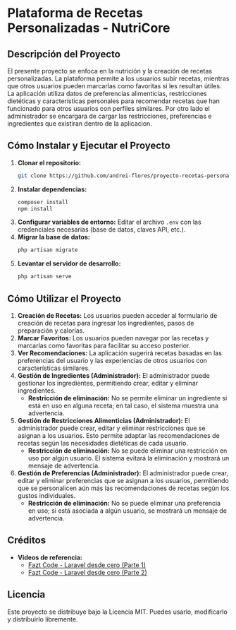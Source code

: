 # Plataforma de Recetas Personalizadas - NutriCore

## Descripción del Proyecto
El presente proyecto se enfoca en la nutrición y la creación de recetas personalizadas. La plataforma permite a los usuarios subir recetas, mientras que otros usuarios pueden marcarlas como favoritas si les resultan útiles. La aplicación utiliza datos de preferencias alimenticias, restricciones dietéticas y características personales para recomendar recetas que han funcionado para otros usuarios con perfiles similares. Por otro lado el administrador se encargara de cargar las restricciones, preferencias e ingredientes que existiran dentro de la aplicacion.

## Cómo Instalar y Ejecutar el Proyecto
1. **Clonar el repositorio:**
   ```bash
   git clone https://github.com/andrei-flores/proyecto-recetas-personalizadas.git
   ```
2. **Instalar dependencias:**
   ```bash
   composer install
   npm install
   ```
3. **Configurar variables de entorno:** Editar el archivo `.env` con las credenciales necesarias (base de datos, claves API, etc.).
4. **Migrar la base de datos:**
   ```bash
   php artisan migrate
   ```
5. **Levantar el servidor de desarrollo:**
   ```bash
   php artisan serve
   ```

## Cómo Utilizar el Proyecto
1. **Creación de Recetas:** Los usuarios pueden acceder al formulario de creación de recetas para ingresar los ingredientes, pasos de preparación y calorías.
2. **Marcar Favoritos:** Los usuarios pueden navegar por las recetas y marcarlas como favoritas para facilitar su acceso posterior.
3. **Ver Recomendaciones:** La aplicación sugerirá recetas basadas en las preferencias del usuario y las experiencias de otros usuarios con características similares.
4. **Gestión de Ingredientes (Administrador):** El administrador puede gestionar los ingredientes, permitiendo crear, editar y eliminar ingredientes.
   - **Restricción de eliminación:** No se permite eliminar un ingrediente si está en uso en alguna receta; en tal caso, el sistema muestra una advertencia.
5. **Gestión de Restricciones Alimenticias (Administrador):** El administrador puede crear, editar y eliminar restricciones que se asignan a los usuarios. Esto permite adaptar las recomendaciones de recetas según las necesidades dietéticas de cada usuario.
   - **Restricción de eliminación:** No se puede eliminar una restricción en uso por algún usuario. El sistema evitará la eliminación y mostrará un mensaje de advertencia.
6. **Gestión de Preferencias (Administrador):** El administrador puede crear, editar y eliminar preferencias que se asignan a los usuarios, permitiendo que se personalicen aún más las recomendaciones de recetas según los gustos individuales.
   - **Restricción de eliminación:** No se puede eliminar una preferencia en uso; si está asociada a algún usuario, se mostrará un mensaje de advertencia.

## Créditos
- **Videos de referencia:**
  - [Fazt Code - Laravel desde cero (Parte 1)](https://www.youtube.com/watch?v=_Rsen6614Dg&t=247s&ab_channel=FaztCode)
  - [Fazt Code - Laravel desde cero (Parte 2)](https://www.youtube.com/watch?v=uU7tWbyqKXc&t=494s&ab_channel=FaztCode)

## Licencia
Este proyecto se distribuye bajo la Licencia MIT. Puedes usarlo, modificarlo y distribuirlo libremente.